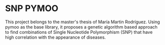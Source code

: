# SNP PYMOO

This project belongs to the master's thesis of María Martin Rodríguez. Using pymoo as the base library, it proposes a genetic algorithm based approach to find combinations of Single Nucleotide Polymorphism (SNP) that have high correlation with the appearance of diseases.
